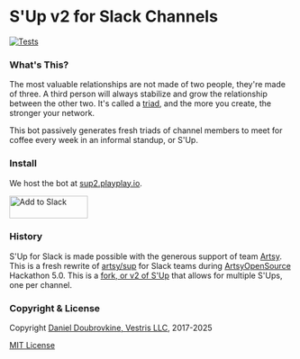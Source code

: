 S'Up v2 for Slack Channels
==========================

[![Tests](https://github.com/dblock/slack-sup2/actions/workflows/test.yml/badge.svg)](https://github.com/dblock/slack-sup2/actions/workflows/test.yml)

### What's This?

The most valuable relationships are not made of two people, they're made of three. A third person will always stabilize and grow the relationship between the other two. It's called a [triad](http://www.culturesync.net/toolbox/intro-to-triads), and the more you create, the stronger your network.

This bot passively generates fresh triads of channel members to meet for coffee every week in an informal standup, or S'Up.

### Install

We host the bot at [sup2.playplay.io](https://sup2.playplay.io).

<a href="http://sup2.playplay.io"><img alt="Add to Slack" height="40" width="139" src="https://platform.slack-edge.com/img/add_to_slack.png" srcset="https://platform.slack-edge.com/img/add_to_slack.png 1x, https://platform.slack-edge.com/img/add_to_slack@2x.png 2x" /></a>

### History

S'Up for Slack is made possible with the generous support of team [Artsy](https://www.artsy.net). This is a fresh rewrite of [artsy/sup](https://github.com/artsy/sup) for Slack teams during [ArtsyOpenSource](http://artsy.github.io) Hackathon 5.0. This is a [fork, or v2 of S'Up](https://github.com/dblock/slack-sup) that allows for multiple S'Ups, one per channel.

### Copyright & License

Copyright [Daniel Doubrovkine, Vestris LLC](https://www.vestris.com), 2017-2025

[MIT License](LICENSE)
